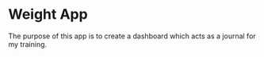 # Weight App

The purpose of this app is to create a dashboard which acts as a journal for my training.
